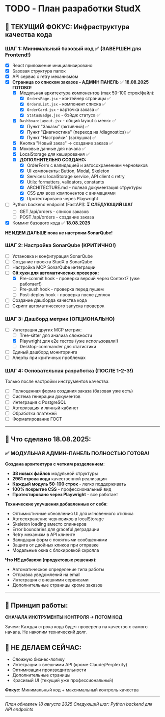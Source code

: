 # TODO - План разработки StudX

## 🎯 ТЕКУЩИЙ ФОКУС: Инфраструктура качества кода

### ШАГ 1: Минимальный базовый код ✅ (ЗАВЕРШЕН для Frontend!)
- [x] React приложение инициализировано
- [x] Базовая структура папок
- [x] API сервис с retry механизмом
- [x] **Страница со списком заказов - АДМИН ПАНЕЛЬ** ✅ **18.08.2025 ГОТОВО!**
  - [x] Модульная архитектура компонентов (max 50-100 строк/файл):
    - [x] `OrdersPage.jsx` - контейнер страницы ✅
    - [x] `OrdersList.jsx` - компонент списка ✅
    - [x] `OrderCard.jsx` - карточка заказа ✅ 
    - [x] `StatusBadge.jsx` - бэйдж статуса ✅
  - [x] `DashboardLayout.jsx` - общий layout с меню: ✅
    - [x] Пункт "Заказы" (активный) ✅
    - [x] Пункт "Диагностика" (переход на /diagnostics) ✅
    - [x] Пункт "Настройки" (заглушка) ✅
  - [x] Кнопка "Новый заказ" → создание заказа ✅
  - [x] Моковые данные для начала ✅
  - [x] LocalStorage для кеширования ✅
  - [x] **ДОПОЛНИТЕЛЬНО СОЗДАНО:**
    - [x] OrderForm с валидацией и автосохранением черновиков
    - [x] UI компоненты: Button, Modal, Skeleton
    - [x] Services: localStorage service, API client с retry
    - [x] Utils: formatters, validators, constants
    - [x] ARCHITECTURE.md - полная документация структуры
    - [x] CSS для всех компонентов с анимациями
    - [x] Протестировано через Playwright
- [ ] Python backend endpoint (FastAPI): ⏳ **СЛЕДУЮЩИЙ ШАГ**
  - [ ] GET /api/orders - список заказов
  - [ ] POST /api/orders - создание заказа
- [x] Коммит базового кода ✅ **18.08.2025**

**НЕ ИДЕМ ДАЛЬШЕ пока не настроим SonarQube!**

### ШАГ 2: Настройка SonarQube (КРИТИЧНО!)
- [ ] Установка и конфигурация SonarQube
- [ ] Создание проекта StudX в SonarQube
- [ ] Настройка MCP SonarQube интеграции
- [ ] **Git хуки для автоматических проверок:**
  - [x] Pre-commit hook - проверка версий через Context7 (уже работает!)
  - [ ] Pre-push hook - проверка перед пушем
  - [ ] Post-deploy hook - проверка после деплоя
- [ ] Создание дашборда качества кода
- [ ] Скрипт автоматического запуска проверок

### ШАГ 3: Дашборд метрик (ОПЦИОНАЛЬНО)
- [ ] Интеграция других MCP метрик:
  - [ ] Tree-sitter для анализа сложности
  - [x] Playwright для e2e тестов (уже использовали!)
  - [ ] Desktop-commander для статистики
- [ ] Единый дашборд мониторинга
- [ ] Алерты при критичных проблемах

### ШАГ 4: Основательная разработка (ПОСЛЕ 1-2-3!)
Только после настройки инструментов качества:
- [ ] Полноценная форма создания заказа (базовая уже есть)
- [ ] Система генерации документов
- [ ] Интеграция с PostgreSQL
- [ ] Авторизация и личный кабинет
- [ ] Обработка платежей
- [ ] Форматирование ГОСТ

---

## 📌 Что сделано 18.08.2025:

### ✅ МОДУЛЬНАЯ АДМИН-ПАНЕЛЬ ПОЛНОСТЬЮ ГОТОВА!

**Создана архитектура с четким разделением:**
- **38 новых файлов** модульной структуры
- **2961 строка кода** качественной реализации
- **Каждый модуль 50-100 строк** - легко поддерживать
- **100% покрытие CSS** - профессиональный вид
- **Протестировано через Playwright** - все работает

**Технические улучшения добавленные от себя:**
- Оптимистичные обновления UI для мгновенного отклика
- Автосохранение черновиков в localStorage
- Skeleton loading вместо спиннеров
- Error boundaries для graceful деградации
- Retry механизм в API клиенте
- Валидация форм с понятными сообщениями
- Защита от двойных кликов при отправке
- Модальные окна с блокировкой скролла

**Что НЕ добавлял (продуктовые решения):**
- Автоматическое определение типа работы
- Отправка уведомлений на email
- Интеграция с внешними сервисами
- Дополнительные страницы кроме заказов

---

## 📌 Принцип работы:

**СНАЧАЛА ИНСТРУМЕНТЫ КОНТРОЛЯ → ПОТОМ КОД**

Зачем: Каждая строка кода будет проверена на качество с самого начала. Не накопим технический долг.

## 🚫 НЕ ДЕЛАЕМ СЕЙЧАС:

- Сложную бизнес-логику
- Интеграции с внешними API (кроме Claude/Perplexity)
- Оптимизации производительности
- Дополнительные страницы
- Красивый UI (текущий уже профессиональный)

**Фокус:** Минимальный код + максимальный контроль качества

---
*План обновлен 18 августа 2025*
*Следующий шаг: Python backend для API endpoints*